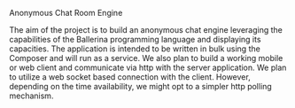 Anonymous Chat Room Engine

The aim of the project is to build an anonymous chat engine leveraging the capabilities of the Ballerina programming language and displaying its capacities. The application is intended to be written in bulk using the Composer and will run as a service. We also plan to build a working mobile or web client and communicate via http with the server application. We plan to utilize a web socket based connection with the client. However, depending on the time availability, we might opt to a simpler http polling mechanism.
